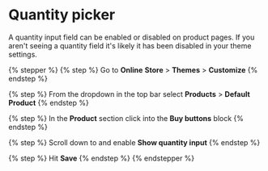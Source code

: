 # Quantity picker

A quantity input field can be enabled or disabled on product pages. If you aren't seeing a quantity field it's likely it has been disabled in your theme settings.

{% stepper %}
{% step %}
Go to **Online** **Store** > **Themes** > **Customize**
{% endstep %}

{% step %}
From the dropdown in the top bar select **Products** > **Default** **Product**
{% endstep %}

{% step %}
In the **Product** section click into the **Buy buttons** block
{% endstep %}

{% step %}
Scroll down to and enable **Show quantity input**
{% endstep %}

{% step %}
Hit **Save**
{% endstep %}
{% endstepper %}
